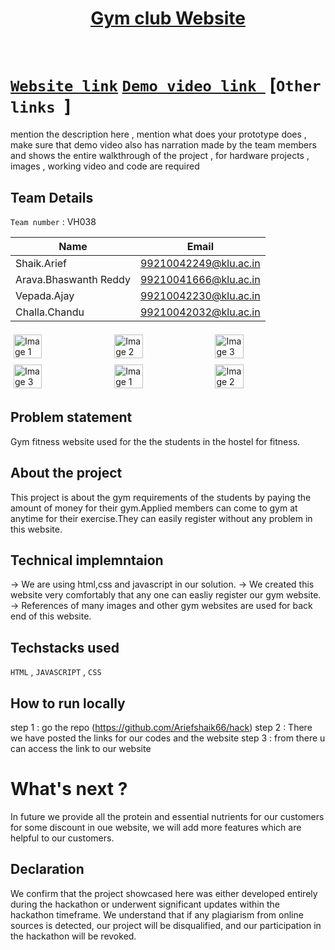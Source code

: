 <h1 align="center" style="border-bottom: none">
    <b>
        <a href="https://www.google.com">Gym club Website </a><br>
    </b>
     <br>
</h1>

# [`Website link`](http://www.google.com)  [`Demo video link `](https://drive.google.com/file/d/1NJ1kXXSwAXki-OAj7baF0X3c9AYJxMy_/view?usp=drivesdk) [`Other links `]
mention the description here , mention what does your prototype does  , make sure that demo video also has narration made by the team members and shows the entire walkthrough of the project , for hardware projects , images , working video and code are required
## Team Details
`Team number` : VH038

| Name    | Email           |
|---------|-----------------|
| Shaik.Arief | 99210042249@klu.ac.in|
| Arava.Bhaswanth Reddy| 99210041666@klu.ac.in|
| Vepada.Ajay | 99210042230@klu.ac.in
|Challa.Chandu| 99210042032@klu.ac.in|

<div style="display: flex; flex-wrap: wrap;">
    <img src="" alt="Image 1" style="width: 30%; margin: 5px;">
    <img src="https://encrypted-tbn0.gstatic.com/images?q=tbn:ANd9GcSECH9uhvdGq0EP6QqG8lzAyjz1F-6V5RyMZrjBGmoIbP5diPgG53mWePJ9RlWVbJuVWCo&usqp=CAU" alt="Image 2" style="width: 30%; margin: 5px;">
    <img src="https://encrypted-tbn0.gstatic.com/images?q=tbn:ANd9GcSEwduQ50DEm_tr94tfGWHqAYzzvjb_5oS6ULmejCN2pBlolGfTv8wTwaa64fnt1GThiDc" alt="Image 3" style="width: 30%; margin: 5px;">
    <img src="https://encrypted-tbn0.gstatic.com/images?q=tbn:ANd9GcSEwduQ50DEm_tr94tfGWHqAYzzvjb_5oS6ULmejCN2pBlolGfTv8wTwaa64fnt1GThiDc" alt="Image 3" style="width: 30%; margin: 5px;">
       <img src="https://static.vecteezy.com/system/resources/previews/013/688/865/non_2x/modern-color-and-geometric-banner-design-template-on-the-background-of-the-mobile-phone-mobile-modern-poster-marketing-special-offer-promotion-smartphone-mockup-vector.jpg" alt="Image 1" style="width: 30%; margin: 5px;">
    <img src="https://encrypted-tbn0.gstatic.com/images?q=tbn:ANd9GcSECH9uhvdGq0EP6QqG8lzAyjz1F-6V5RyMZrjBGmoIbP5diPgG53mWePJ9RlWVbJuVWCo&usqp=CAU" alt="Image 2" style="width: 30%; margin: 5px;">
</div>

## Problem statement 
Gym fitness website used for the the students in the hostel for fitness. 
## About the project
This project is about the gym requirements of the students by paying the amount of money for their gym.Applied members  can come to gym at anytime
for their exercise.They can easily register without any problem in this website.

## Technical implemntaion 
-> We are using html,css and javascript in our solution.
-> We created this website very comfortably that any one can easliy register our gym website.
-> References of many images and other gym websites are used for back end of this website.     

## Techstacks used 
`HTML` , `JAVASCRIPT` , `CSS` 

## How to run locally 
step 1 : go the repo (https://github.com/Ariefshaik66/hack)
step 2 : There we have posted the links for our codes and the website
step 3 : from there u can access the link to our website
# What's next ?
 In future we provide all the protein and essential nutrients for our customers for some discount in oue website, we will add more features which are helpful to our customers. 

## Declaration
We confirm that the project showcased here was either developed entirely during the hackathon or underwent significant updates within the hackathon timeframe. We understand that if any plagiarism from online sources is detected, our project will be disqualified, and our participation in the hackathon will be revoked.

